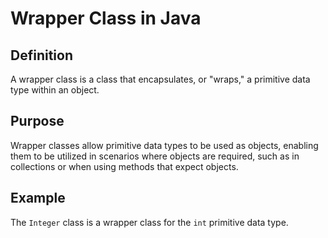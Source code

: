 # Wrapper Class in Java

## Definition
A wrapper class is a class that encapsulates, or "wraps," a primitive data type within an object.

## Purpose
Wrapper classes allow primitive data types to be used as objects, enabling them to be utilized in scenarios where objects are required, such as in collections or when using methods that expect objects.

## Example
The `Integer` class is a wrapper class for the `int` primitive data type.
